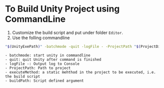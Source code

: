 # To Build Unity Project using CommandLine

1. Customize the build script and put under folder `Editor`.
2. Use the folling commandline
```bash
"$(UnityExePath)" -batchmode -quit -logFile - -ProjectPath "$(ProjectDir)" -executeMethod Builder.PerformBuild -buildPath "$(TargetPath)"
```
    - batchmode: start unity in commandline
    - quit: quit Unity after command is finished
    - logFile -: Output log to Console
    - ProjectPath: Path to project
    - executeMethod: a static mehthod in the project to be executed, i.e. the build script
    - buildPath: Script defined argument